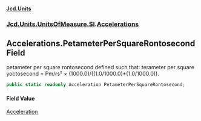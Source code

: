 #### [Jcd.Units](index.md 'index')

### [Jcd.Units.UnitsOfMeasure.SI](Jcd.Units.UnitsOfMeasure.SI.md 'Jcd.Units.UnitsOfMeasure.SI').[Accelerations](Accelerations.md 'Jcd.Units.UnitsOfMeasure.SI.Accelerations')

## Accelerations.PetameterPerSquareRontosecond Field

petameter per square rontosecond defined such that: terameter per square yoctosecond = Pm/rs² ×
(1000.0)/((1.0/1000.0)*(1.0/1000.0)).

```csharp
public static readonly Acceleration PetameterPerSquareRontosecond;
```

#### Field Value

[Acceleration](Acceleration.md 'Jcd.Units.UnitTypes.Acceleration')